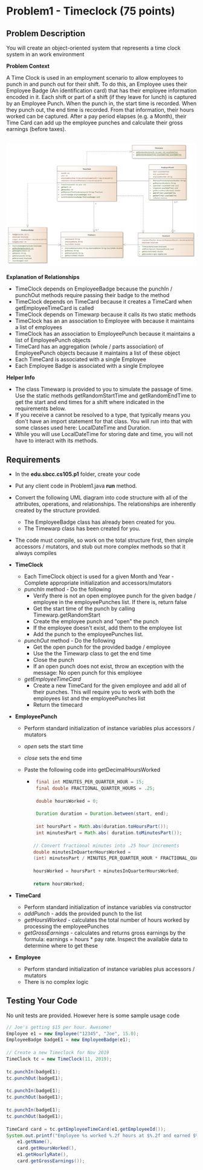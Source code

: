 # Problem1 - Timeclock (75 points)

## Problem Description

You will create an object-oriented system that represents a time clock system in an work environment

**Problem Context**

A Time Clock is used in an employment scenario to allow employees to punch in and punch out for their shift.  To do this, an Employee uses their Employee Badge (An identification card) that has their employee information encoded in it.  Each shift or part of a shift (if they leave for lunch) is captured by an Employee Punch. When the punch in, the start time is recorded. When they punch out, the end time is recorded. From that information, their hours worked can be captured.  After a pay period elapses (e.g. a Month), their Time Card can add up the employee punches and calculate their gross earnings (before taxes).



## ![](images/TimeClock.png)

**Explanation of Relationships**

- TimeClock depends on EmployeeBadge because the punchIn / punchOut methods require passing their badge to the method
- TimeClock depends on TimeCard because it creates a TimeCard when getEmployeeTimeCard is called
- TimeClock depends on Timewarp because it calls its two static methods
- TimeClock has an an association to Employee with because it maintains a list of employees
- TimeClock has an association to EmployeePunch because it maintains a list of EmployeePunch objects
- TimeCard has an aggregation (whole / parts association) of EmployeePunch objects because it maintains a list of these object 
- Each TimeCard is associated with a single Employee
- Each Employee Badge is associated with a single Employee

**Helper Info**

- The class Timewarp is provided to you to simulate the passage of time. Use the static methods getRandomStartTime and getRandomEndTime to get the start and end times for a shift where indicated in the requirements below.
- If you receive a <classname> cannot be resolved to a type, that typically means you don't have an import statement for that class. You will run into that with some classes used here: LocalDateTime and Duration.
- While you will use LocalDateTime for storing date and time, you will not have to interact with its methods.

## Requirements

- In the **edu.sbcc.cs105.p1** folder, create your code

- Put any client code in Problem1.java **run** method.

- Convert the following UML diagram into code structure with all of the attributes, operations, and relationships. The relationships are inherently created by the structure provided. 

  - The EmployeeBadge class has already been created for you.
  - The Timewarp class has been created for you.

- The code must compile, so work on the total structure first, then simple accessors / mutators, and stub out more complex methods so that it always compiles

- **TimeClock**

  - Each TimeClock object is used for a given Month and Year - Complete appropriate initialization and accessors/mutators
  - *punchIn* method - Do the following
    - Verify there is not an open employee punch for the given badge / employee in the employeePunches list. If there is, return false
    - Get the start time of the punch by calling Timewarp.getRandomStart
    - Create the employee punch and "open" the punch
    - If the employee doesn't exist, add them to the employee list
    - Add the punch to the employeePunches list.
  - *punchOut* method - Do the following
    - Get the open punch for the provided badge / employee
    - Use the the Timewarp class to get the end time
    - Close the punch
    - If an open punch does not exist, throw an exception with the message: No open punch for this employee
  - *getEmployeeTimeCard*
    - Create a new TimeCard for the given employee and add all of their punches. This will require you to work with both the employees list and the employeePunches list
    - Return the timecard

- **EmployeePunch**

  - Perform standard initialization of instance variables plus accessors / mutators

  - *open* sets the start time

  - *close* sets the end time

  - Paste the following code into getDecimalHoursWorked

    - ```Java
       final int MINUTES_PER_QUARTER_HOUR = 15;
       final double FRACTIONAL_QUARTER_HOURS = .25;
        
       double hoursWorked = 0;
        
       Duration duration = Duration.between(start, end);
                     
       int hoursPart = Math.abs(duration.toHoursPart());
       int minutesPart = Math.abs( duration.toMinutesPart());
        
      // Convert fractional minutes into .25 hour increments
      double minutesInQuarterHoursWorked = 
      (int) minutesPart / MINUTES_PER_QUARTER_HOUR * FRACTIONAL_QUARTER_HOURS;
      
      hoursWorked = hoursPart + minutesInQuarterHoursWorked;
      
      return hoursWorked;
      ```

      

- **TimeCard**

  - Perform standard initialization of instance variables via constructor
  - *addPunch* - adds the provided punch to the list
  - *getHoursWorked* - calculates the total number of hours worked by processing the employeePunches
  - *getGrossEarnings* - calculates and returns gross earnings by the formula: earnings = hours * pay rate. Inspect the available data to determine where to get these

- **Employee**

  - Perform standard initialization of instance variables plus accessors / mutators
  - There is no complex logic

  

## Testing Your Code

No unit tests are provided. However here is some sample usage code

```Java
// Joe's getting $15 per hour. Awesome!
Employee e1 = new Employee("12345", "Joe", 15.0);
EmployeeBadge badgeE1 = new EmployeeBadge(e1);

// Create a new Timeclock for Nov 2019
TimeClock tc = new TimeClock(11, 2019);

tc.punchIn(badgeE1);
tc.punchOut(badgeE1); 

tc.punchIn(badgeE1);
tc.punchOut(badgeE1); 

tc.punchIn(badgeE1);
tc.punchOut(badgeE1); 

TimeCard card = tc.getEmployeeTimeCard(e1.getEmployeeId());
System.out.printf("Employee %s worked %.2f hours at $%.2f and earned $%.2f%n", 
    e1.getName(), 
    card.getHoursWorked(), 
    e1.getHourlyRate(),
    card.getGrossEarnings());
```




